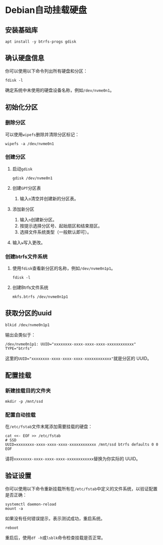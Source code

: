 # Debian自动挂载硬盘

## 安装基础库

```shell
apt install -y btrfs-progs gdisk
```

## 确认硬盘信息

你可以使用以下命令列出所有硬盘和分区：

```shell
fdisk -l
```

确定系统中未使用的硬盘设备名称，例如`/dev/nvme0n1`。

## 初始化分区

### 删除分区

可以使用`wipefs`删除并清除分区标记：

```shell
wipefs -a /dev/nvme0n1
```

### 创建分区

1. 启动`gdisk`

    ```shell
    gdisk /dev/nvme0n1
    ```

1. 创建`GPT`分区表
    1. 输入`o`清空并创建新的分区表。
1. 添加新分区
    1. 输入`n`创建新分区。
    1. 按提示选择分区号、起始扇区和结束扇区。
    1. 选择文件系统类型（一般默认即可）。
1. 输入`w`写入更改。

### 创建btrfs文件系统

1. 使用`fdisk`查看新分区的名称，例如`/dev/nvme0n1p1`。

    ```shell
    fdisk -l
    ```

1. 创建Btrfs文件系统

    ```shell
    mkfs.btrfs /dev/nvme0n1p1
    ```

## 获取分区的uuid

```shell
blkid /dev/nvme0n1p1
```

输出会类似于：

```shell
/dev/nvme0n1p1: UUID="xxxxxxxx-xxxx-xxxx-xxxx-xxxxxxxxxxxx" TYPE="btrfs"
```

这里的`UUID="xxxxxxxx-xxxx-xxxx-xxxx-xxxxxxxxxxxx"`就是分区的 UUID。

## 配置挂载

### 新建挂载目的文件夹

```shell
mkdir -p /mnt/ssd
```

### 配置自动挂载

在`/etc/fstab`文件末尾添加需要挂载的硬盘：

```shell
cat <<- EOF >> /etc/fstab
# SSD
UUID=xxxxxxxx-xxxx-xxxx-xxxx-xxxxxxxxxxxx /mnt/ssd btrfs defaults 0 0
EOF
```

请将`xxxxxxxx-xxxx-xxxx-xxxx-xxxxxxxxxxxx`替换为你实际的 UUID。

## 验证设置

你可以使用以下命令重新挂载所有在`/etc/fstab`中定义的文件系统，以验证配置是否正确：

```shell
systemctl daemon-reload
mount -a
```

如果没有任何错误提示，表示测试成功，重启系统。

```shell
reboot
```

重启后，使用`df -h`或`lsblk`命令检查挂载是否正常。
